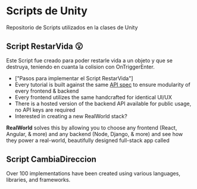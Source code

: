 # Scripts de Unity
Repositorio de Scripts utilizados en la clases de Unity

<p align="center" style="margin-top: 30px;">

</p>

## Script RestarVida 😮

Este Script fue creado para poder restarle vida a un objeto y que se destruya, teniendo en cuanta la colision con OnTriggerEnter. 

- ["Pasos para implementar el Script RestarVida"]
- Every tutorial is built against the same [API spec](api/) to ensure modularity of every frontend & backend
- Every frontend utilizes the same handcrafted for identical UI/UX
- There is a hosted version of the backend API available for public usage, no API keys are required
- Interested in creating a new RealWorld stack? 

**RealWorld** solves this by allowing you to choose any frontend (React, Angular, & more) and any backend (Node, Django, & more) and see how they power a real-world, beautifully designed full-stack app called


## Script CambiaDireccion 

Over 100 implementations have been created using various languages, libraries, and frameworks.

